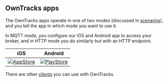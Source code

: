 ## OwnTracks apps

The OwnTracks apps operate in one of two modes (discussed in [scenarios](scenarios.md)), and you tell the app in which mode you want to use it.

In MQTT mode, you configure our iOS and Android app to access your broker, and in HTTP mode you do similarly but with an HTTP endpoint.

|  iOS   | Android |
| :----: | :-----: |
| [![AppStore](images/appstore.png)](https://itunes.apple.com/us/app/mqttitude/id692424691?mt=8) | [![PlayStore](images/playstore.png)](https://play.google.com/store/apps/details?id=org.owntracks.android) |

There are other [clients](clients.md) you can use with OwnTracks.
